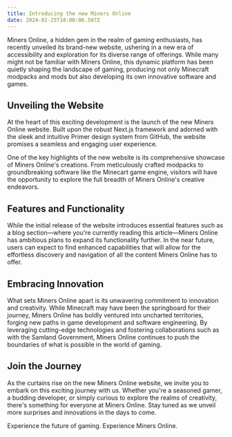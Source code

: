```yaml
---
title: Introducing the new Miners Online
date: 2024-02-25T18:00:06.507Z
---
```

Miners Online, a hidden gem in the realm of gaming enthusiasts, has recently unveiled its brand-new website, ushering in a new era of accessibility and exploration for its diverse range of offerings. While many might not be familiar with Miners Online, this dynamic platform has been quietly shaping the landscape of gaming, producing not only Minecraft modpacks and mods but also developing its own innovative software and games.

## Unveiling the Website

At the heart of this exciting development is the launch of the new Miners Online website. Built upon the robust Next.js framework and adorned with the sleek and intuitive Primer design system from GitHub, the website promises a seamless and engaging user experience. 

One of the key highlights of the new website is its comprehensive showcase of Miners Online's creations. From meticulously crafted modpacks to groundbreaking software like the Minecart game engine, visitors will have the opportunity to explore the full breadth of Miners Online's creative endeavors.

## Features and Functionality

While the initial release of the website introduces essential features such as a blog section—where you're currently reading this article—Miners Online has ambitious plans to expand its functionality further. In the near future, users can expect to find enhanced capabilities that will allow for the effortless discovery and navigation of all the content Miners Online has to offer.

## Embracing Innovation

What sets Miners Online apart is its unwavering commitment to innovation and creativity. While Minecraft may have been the springboard for their journey, Miners Online has boldly ventured into uncharted territories, forging new paths in game development and software engineering. By leveraging cutting-edge technologies and fostering collaborations such as with the Samland Government, Miners Online continues to push the boundaries of what is possible in the world of gaming.

## Join the Journey

As the curtains rise on the new Miners Online website, we invite you to embark on this exciting journey with us. Whether you're a seasoned gamer, a budding developer, or simply curious to explore the realms of creativity, there's something for everyone at Miners Online. Stay tuned as we unveil more surprises and innovations in the days to come.

Experience the future of gaming. Experience Miners Online.
